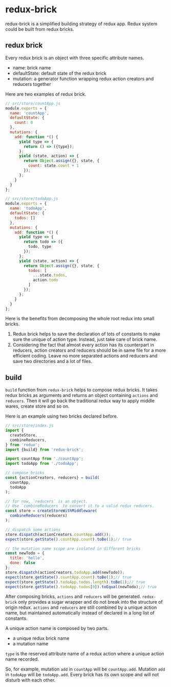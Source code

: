 # redux-brick
redux-brick is a simplified building strategy of redux app. Redux system could be built from redux bricks.

## redux brick
Every redux brick is an object with three specific attribute names.
* name: brick name
* defaultState: default state of the redux brick
* mutation: a generator function wrapping redux action creators and reducers together

Here are two examples of redux brick.
```js
// src/store/countApp.js
module.exports = {
  name: 'countApp',
  defaultState: {
    count: 0
  },
  mutations: {
    add: function *() {
      yield type => {
        return () => ({type});
      };
      yield (state, action) => {
        return Object.assign({}, state, {
          count: state.count + 1
        });
      };
    }
  }
};

// src/store/todoApp.js
module.exports = {
  name: 'todoApp',
  defaultState: {
    todos: []
  },
  mutations: {
    add: function *() {
      yield type => {
        return todo => ({
          todo, type
        });
      };
      yield (state, action) => {
        return Object.assign({}, state, {
          todos: [
            ...state.todos,
            action.todo
          ]
        });
      };
    }
  }
};
```
Here is the benefits from decomposing the whole root redux into small bricks.

1. Redux brick helps to save the declaration of lots of constants to make sure the unique of action type. Instead, just take care of brick name.
2. Considering the fact that almost every action has its counterpart in reducers, action creators and reducers should be in same file for a more efficient coding. Leave no more separated actions and reducers and save two directories and a lot of files.

## build
`build` function from `redux-brick` helps to compose redux bricks. It takes redux bricks as arguments and returns an object containing `actions` and `reducers`. Then it will go back the traditional redux way to apply middle wares, create store and so on.

Here is an example using two bricks declared before.
```js
// src/store/index.js
import {
  createStore,
  combineReducers,
} from 'redux';
import {build} from 'redux-brick';

import countApp from './countApp';
import todoApp from './todoApp';

// compose bricks
const {actionCreators, reducers} = build(
  countApp,
  todoApp
);

// for now, `reducers` is an object.
// Use `combineReducers` to convert it to a valid redux reducers.
const store = createStoreWithMiddleware(
  combineReducers(reducers)
);

// dispatch some actions
store.dispatch(actionCreators.countApp.add());
expect(store.getState().countApp.count).toBe(1);// true

// the mutation name scope are isolated in different bricks
const newTodo = {
  title: 'hello',
  done: false
};
store.dispatch(actionCreators.todoApp.add(newTodo));
expect(store.getState().countApp.count).toBe(1);// true
expect(store.getState().todoApp.todos.length).toBe(1);// true
expect(store.getState().todoApp.todos[0]).toEqual(newTodo);// true
```
After composing bricks, `actions` and `reducers` will be generated. `redux-brick` only provides a sugar wrapper and do not break into the structure of origin redux. `actions` and `reducers` are still combined by a unique action name, but maintained automatically instead of declared in a long list of constants.

A unique action name is composed by two parts.
* a unique redux brick name
* a mutation name

`type` is the reserved attribute name of a redux action where a unique action name recorded.

So, for example, mutation `add` in `countApp` will be `countApp.add`. Mutation `add` in `todoApp` will be `todoApp.add`. Every brick has its own scope and will not disturb with each other.
